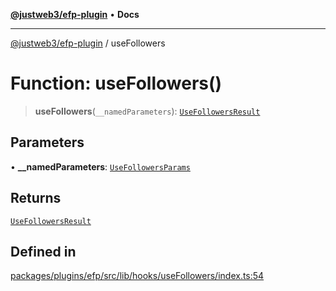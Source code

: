 [**@justweb3/efp-plugin**](../README.md) • **Docs**

***

[@justweb3/efp-plugin](../globals.md) / useFollowers

# Function: useFollowers()

> **useFollowers**(`__namedParameters`): [`UseFollowersResult`](../interfaces/UseFollowersResult.md)

## Parameters

• **\_\_namedParameters**: [`UseFollowersParams`](../interfaces/UseFollowersParams.md)

## Returns

[`UseFollowersResult`](../interfaces/UseFollowersResult.md)

## Defined in

[packages/plugins/efp/src/lib/hooks/useFollowers/index.ts:54](https://github.com/JustaName-id/JustaName-sdk/blob/dc845c10af242e3ca87d95ef392516ac0bfa8b95/packages/plugins/efp/src/lib/hooks/useFollowers/index.ts#L54)
